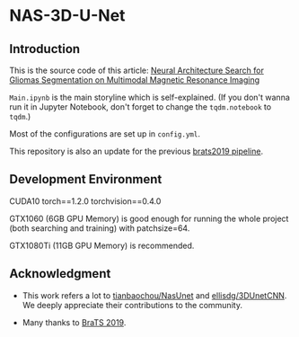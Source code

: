 # NAS-3D-U-Net

## Introduction
This is the source code of this article: [Neural Architecture Search for Gliomas Segmentation on Multimodal Magnetic Resonance Imaging](https://arxiv.org/abs/2005.06338)

`Main.ipynb` is the main storyline which is self-explained. (If you don't wanna run it in Jupyter Notebook, don't forget to change the `tqdm.notebook` to `tqdm`.)

Most of the configurations are set up in `config.yml`.

This repository is also an update for the previous [brats2019 pipeline](https://github.com/woodywff/brats_2019-data_pipeline).

## Development Environment
CUDA10 torch==1.2.0 torchvision==0.4.0

GTX1060 (6GB GPU Memory) is good enough for running the whole project (both searching and training) with patchsize=64.

GTX1080Ti (11GB GPU Memory) is recommended.

## Acknowledgment
- This work refers a lot to [tianbaochou/NasUnet](https://github.com/tianbaochou/NasUnet) and [ellisdg/3DUnetCNN](https://github.com/ellisdg/3DUnetCNN). We deeply appreciate their contributions to the community.

- Many thanks to [BraTS 2019](https://www.med.upenn.edu/cbica/brats2019.html).



